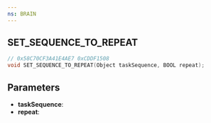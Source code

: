 ```yaml
---
ns: BRAIN
---
```

## SET_SEQUENCE_TO_REPEAT

```c
// 0x58C70CF3A41E4AE7 0xCDDF1508
void SET_SEQUENCE_TO_REPEAT(Object taskSequence, BOOL repeat);
```


## Parameters
* **taskSequence**: 
* **repeat**: 

